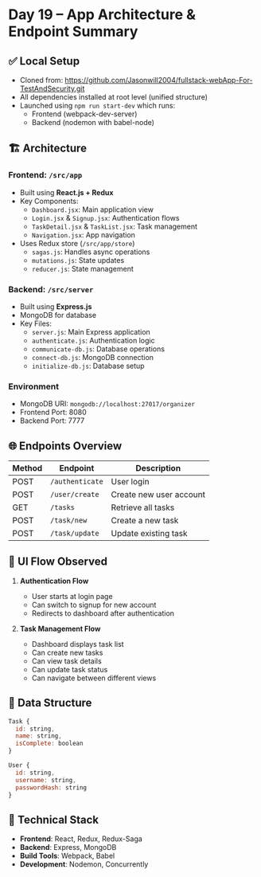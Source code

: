 # Day 19 – App Architecture & Endpoint Summary

## ✅ Local Setup
- Cloned from: https://github.com/Jasonwill2004/fullstack-webApp-For-TestAndSecurity.git
- All dependencies installed at root level (unified structure)
- Launched using `npm run start-dev` which runs:
  - Frontend (webpack-dev-server)
  - Backend (nodemon with babel-node)

## 🏗️ Architecture

### Frontend: `/src/app`
- Built using **React.js + Redux**
- Key Components:
  - `Dashboard.jsx`: Main application view
  - `Login.jsx` & `Signup.jsx`: Authentication flows
  - `TaskDetail.jsx` & `TaskList.jsx`: Task management
  - `Navigation.jsx`: App navigation
- Uses Redux store (`/src/app/store`)
  - `sagas.js`: Handles async operations
  - `mutations.js`: State updates
  - `reducer.js`: State management

### Backend: `/src/server`
- Built using **Express.js**
- MongoDB for database
- Key Files:
  - `server.js`: Main Express application
  - `authenticate.js`: Authentication logic
  - `communicate-db.js`: Database operations
  - `connect-db.js`: MongoDB connection
  - `initialize-db.js`: Database setup

### Environment
- MongoDB URI: `mongodb://localhost:27017/organizer`
- Frontend Port: 8080
- Backend Port: 7777

## 🌐 Endpoints Overview

| Method | Endpoint           | Description                    |
|--------|-------------------|--------------------------------|
| POST   | `/authenticate`   | User login                     |
| POST   | `/user/create`    | Create new user account        |
| GET    | `/tasks`         | Retrieve all tasks             |
| POST   | `/task/new`      | Create a new task              |
| POST   | `/task/update`   | Update existing task           |

## 🔁 UI Flow Observed
1. **Authentication Flow**
   - User starts at login page
   - Can switch to signup for new account
   - Redirects to dashboard after authentication

2. **Task Management Flow**
   - Dashboard displays task list
   - Can create new tasks
   - Can view task details
   - Can update task status
   - Can navigate between different views

## 💾 Data Structure
```javascript
Task {
  id: string,
  name: string,
  isComplete: boolean
}

User {
  id: string,
  username: string,
  passwordHash: string
}
```

## 🔧 Technical Stack
- **Frontend**: React, Redux, Redux-Saga
- **Backend**: Express, MongoDB
- **Build Tools**: Webpack, Babel
- **Development**: Nodemon, Concurrently
